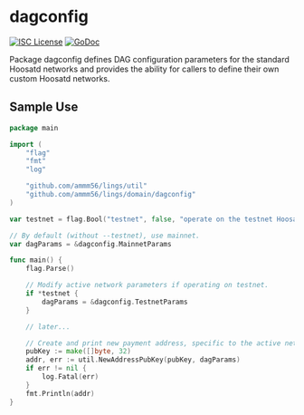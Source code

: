 dagconfig
========

[![ISC License](http://img.shields.io/badge/license-ISC-blue.svg)](https://choosealicense.com/licenses/isc/)
[![GoDoc](https://img.shields.io/badge/godoc-reference-blue.svg)](http://godoc.org/github.com/ammm56/lings/dagconfig)

Package dagconfig defines DAG configuration parameters for the standard
Hoosatd networks and provides the ability for callers to define their own custom
Hoosatd networks.

## Sample Use

```Go
package main

import (
	"flag"
	"fmt"
	"log"

	"github.com/ammm56/lings/util"
	"github.com/ammm56/lings/domain/dagconfig"
)

var testnet = flag.Bool("testnet", false, "operate on the testnet Hoosat network")

// By default (without --testnet), use mainnet.
var dagParams = &dagconfig.MainnetParams

func main() {
	flag.Parse()

	// Modify active network parameters if operating on testnet.
	if *testnet {
		dagParams = &dagconfig.TestnetParams
	}

	// later...

	// Create and print new payment address, specific to the active network.
	pubKey := make([]byte, 32)
	addr, err := util.NewAddressPubKey(pubKey, dagParams)
	if err != nil {
		log.Fatal(err)
	}
	fmt.Println(addr)
}
```

